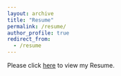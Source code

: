 ```yaml
---
layout: archive
title: "Resume"
permalink: /resume/
author_profile: true
redirect_from:
  - /resume
---
```


Please click [here](https://uma-subbiah.github.io/files/Resume.pdf) to view my Resume.
